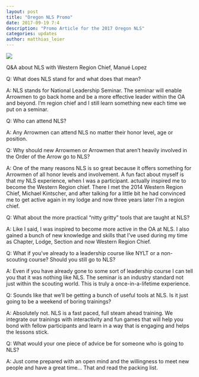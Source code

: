 ```yaml
---
layout: post
title: "Oregon NLS Promo"
date: 2017-09-19 7:4
description: "Promo Article for the 2017 Oregon NLS"
categories: updates
author: matthias_leier
---
```


<img src="{{ site.baseurl }}images/posts/2017NLS/nls-desktop-01.jpg" class="img-thumbnail img-responsive center-block">

Q&A about NLS with Western Region Chief, Manué Lopez

Q: What does NLS stand for and what does that mean?

A: NLS stands for National Leadership Seminar. The seminar will enable Arrowmen to go back home and be a more effective leader within the OA and beyond. I’m region chief and I still learn something new each time we put on a seminar.

Q: Who can attend NLS?

A: Any Arrowmen can attend NLS no matter their honor level, age or position.

Q: Why should new Arrowmen or Arrowmen that aren’t heavily involved in the Order of the Arrow go to NLS?

A: One of the many reasons NLS is so great because it offers something for Arrowmen of all honor levels and involvement. A fun fact about myself is that my NLS experience, when I was a participant. actually inspired me to become the Western Region chief. There I met the 2014 Western Region Chief, Michael Kintscher, and after talking for a little bit he had convinced me to get active again in my lodge and now three years later I’m a region chief.

Q: What about the more practical “nitty gritty” tools that are taught at NLS?

A: Like I said, I was inspired to become more active in the OA at NLS. I also gained a bunch of new knowledge and skills that I’ve used during my time as Chapter, Lodge, Section and now Western Region Chief.

Q: What if you’ve already to a leadership course like NYLT or a non-scouting course? Should you still go to NLS?

A: Even if you have already gone to some sort of leadership course I can tell you that it was nothing like NLS. The seminar is an industry standard not just within the scouting world. This is truly a once-in-a-lifetime experience.

Q: Sounds like that we’ll be getting a bunch of useful tools at NLS. Is it just going to be a weekend of boring trainings?

A: Absolutely not. NLS is a fast paced, full steam ahead training. We integrate our trainings with interactivity and fun games that will help you bond with fellow participants and learn in a way that is engaging and helps the lessons stick.

Q: What would your one piece of advice be for someone who is going to NLS?

A: Just come prepared with an open mind and the willingness to meet new people and have a great time… That and read the packing list.
